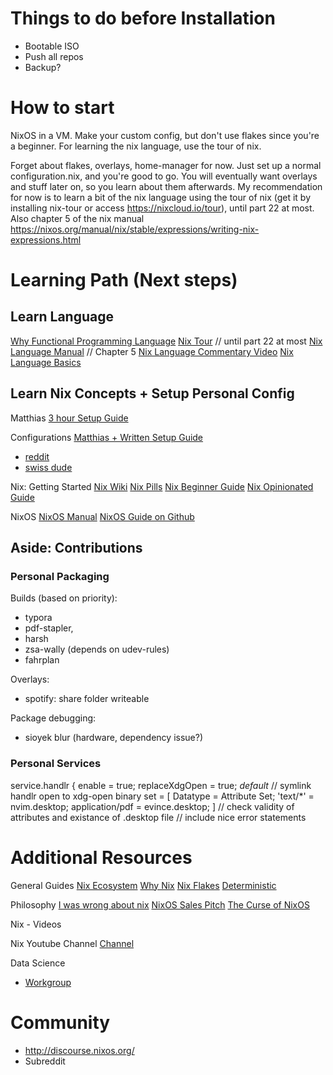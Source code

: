 # Things to do before Installation
- Bootable ISO
- Push all repos
- Backup?

# How to start
NixOS in a VM. Make your custom config, 
	but don't use flakes since you're a beginner. 
	For learning the nix language, use the tour of nix.

Forget about flakes, overlays, home-manager for now. 
	Just set up a normal configuration.nix, and you're good to go. 
	You will eventually want overlays and stuff later on, so you learn about them afterwards. 
	My recommendation for now is to learn a bit of the nix language using the tour of nix 
	(get it by installing nix-tour or access https://nixcloud.io/tour), 
	until part 22 at most. Also chapter 5 of the nix manual https://nixos.org/manual/nix/stable/expressions/writing-nix-expressions.html

# Learning Path (Next steps)
## Learn Language
[Why Functional Programming Language](https://blog.stimsina.com/post/functional-programming-is-the-future)
[Nix Tour](https://nixcloud.io/tour/?id=1) // until part 22 at most
[Nix Language Manual](https://nixos.org/manual/nix/stable/language/index.html#nix-language) // Chapter 5
[Nix Language Commentary Video](https://yewtu.be/watch?v=cyPdh6gu2sw)
[Nix Language Basics](https://nixos.org/guides/nix-language.html)

## Learn Nix Concepts + Setup Personal Config
Matthias
[3 hour Setup Guide](https://yewtu.be/watch?v=AGVXJ-TIv3Y)

Configurations
[Matthias + Written Setup Guide](https://github.com/MatthiasBenaets/nixos-config)
+ [reddit](https://github.com/rofrol/nixos-config)
+ [swiss dude](https://github.com/infinisil/system)

Nix: Getting Started 
[Nix Wiki](https://nixos.wiki/wiki/Main_Page)
[Nix Pills](https://nixos.org/guides/nix-pills/)
[Nix Beginner Guide](https://tonyfinn.com/blog/nix-from-first-principles-flake-edition/)
[Nix Opinionated Guide](https://nix.dev/)

NixOS
[NixOS Manual](https://nixos.org/manual/nixos/stable/)
[NixOS Guide on Github](https://github.com/mikeroyal/NixOS-Guide#getting-started)

## Aside: Contributions
### Personal Packaging
Builds (based on priority): 
- typora
- pdf-stapler,
- harsh
- zsa-wally (depends on udev-rules)
- fahrplan

Overlays:
- spotify: share folder writeable

Package debugging:
- sioyek blur (hardware, dependency issue?)

### Personal Services
service.handlr {
	enable = true; 
	replaceXdgOpen = true; *default*
	// symlink handlr open to xdg-open binary
	set = [
		Datatype = Attribute Set;
		'text/*' = nvim.desktop;
		application/pdf = evince.desktop;
	]
	// check validity of attributes and existance of .desktop file
	// include nice error statements

# Additional Resources
General Guides
[Nix Ecosystem](https://nixos.wiki/wiki/Nix_Ecosystem)
[Why Nix](https://revelry.co/insights/development/nix-time/)
[Nix Flakes](https://xeiaso.net/blog/nix-flakes-1-2022-02-21)
[Deterministic](https://www.bekk.christmas/post/2021/13/deterministic-systems-with-nix)

Philosophy
[I was wrong about nix](https://xeiaso.net/blog/i-was-wrong-about-nix-2020-02-10)
[NixOS Sales Pitch](https://yewtu.be/watch?v=2L2qHfNnXB4)
[The Curse of NixOS](https://blog.wesleyac.com/posts/the-curse-of-nixos)

Nix - Videos

Nix Youtube Channel [Channel](https://yewtu.be/channel/UC3vIimi9q4AT8EgxYp_dWIw)

Data Science
- [Workgroup](https://nixos.wiki/wiki/Workgroup:DataScience)

# Community
- http://discourse.nixos.org/
- Subreddit
